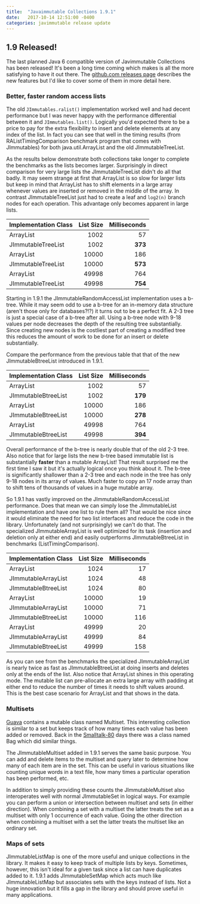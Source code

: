 ```yaml
---
title:  "Javaimmutable Collections 1.9.1"
date:   2017-10-14 12:51:00 -0400
categories: javimmutable release update
---
```

## 1.9 Released!

The last planned Java 6 compatible version of Javimmutable Collections has been released!  It's been a long time coming which makes is all the more satisfying to have it out there.  The [github.com releases page](https://github.com/brianburton/java-immutable-collections/releases) describes the new features but I'd like to cover some of them in more detail here.

### Better, faster random access lists

The old `JImmutables.ralist()` implementation worked well and had decent performance but I was never happy with the performance differential between it and `JImmutables.list()`.  Logically you'd expected there to be a price to pay for the extra flexibility to insert and delete elements at any index of the list.  In fact you can see that well in the timing results (from RAListTimingComparison benchmark program that comes with JImmutables) for both java.util.ArrayList and the old JImmutableTreeList.

As the results below demonstrate both collections take longer to complete the benchmarks as the lists becomes larger.  Surprisingly in direct comparison for very large lists the JImmutableTreeList didn't do all that badly.  It may seem strange at first that ArrayList is so slow for larger lists but keep in mind that ArrayList has to shift elements in a large array whenever values are inserted or removed in the middle of the array.  In contrast JImmutableTreeList just had to create a leaf and `log2(n)` branch nodes for each operation.  This advantage only becomes apparent in large lists.

Implementation Class|List Size|Milliseconds
---|--:|--:
ArrayList|1002|57
JImmutableTreeList|1002|**373**
ArrayList|10000|186
JImmutableTreeList|10000|**573**
ArrayList|49998|764
JImmutableTreeList|49998|**754**

Starting in 1.9.1 the JImmutableRandomAccessList implementation uses a b-tree.  While it may seem odd to use a b-tree for an in-memory data structure (aren't those only for databases?!?) it turns out to be a perfect fit.  A 2-3 tree is just a special case of a b-tree after all.    Using a b-tree node with 9-18 values per node decreases the depth of the resulting tree substantially.  Since creating new nodes is the costliest part of creating a modified tree this reduces the amount of work to be done for an insert or delete substantially.

Compare the performance from the previous table that that of the new JImmutableBtreeList introduced in 1.9.1.  

Implementation Class|List Size|Milliseconds
---|--:|--:
ArrayList|1002|57
JImmutableBtreeList|1002|**179**
ArrayList|10000|186
JImmutableBtreeList|10000|**278**
ArrayList|49998|764
JImmutableBtreeList|49998|**394**

Overall performance of the b-tree is nearly double that of the old 2-3 tree.  Also notice that for large lists the new b-tree based immutable list is substantially **faster** than a mutable ArrayList!  That result surprised me the first time I saw it but it's actually logical once you think about it.  The b-tree is significantly shallower than a 2-3 tree and each node in the tree has only 9-18 nodes in its array of values.  Much faster to copy an 17 node array than to shift tens of thousands of values in a huge mutable array.

So 1.9.1 has vastly improved on the JImmutableRandomAccessList performance.  Does that mean we can simply lose the JImmutableList implementation and have one list to rule them all?  That would be nice since it would eliminate the need for two list interfaces and reduce the code in the library.  Unfortunately (and not surprisingly) we can't do that.  The specialized JImmutableArrayList is well optimized for its task (insertion and deletion only at either end) and easily outperforms JImmutableBtreeList in benchmarks (ListTimingComparison).

Implementation Class|List Size|Milliseconds
---|--:|--:
ArrayList|1024|17
JImmutableArrayList|1024|48
JImmutableBtreeList|1024|80
ArrayList|10000|19
JImmutableArrayList|10000|71
JImmutableBtreeList|10000|116
ArrayList|49999|20
JImmutableArrayList|49999|84
JImmutableBtreeList|49999|158

As you can see from the benchmarks the specialized JImmutableArrayList is nearly twice as fast as JImmutableBtreeList at doing inserts and deletes only at the ends of the list.  Also notice that ArrayList shines in this operating mode.  The mutable list can pre-allocate an extra large array with padding at either end to reduce the number of times it needs to shift values around.  This is the best case scenario for ArrayList and that shows in the data.

### Multisets

[Guava](https://github.com/google/guava) contains a mutable class named Multiset.  This interesting collection is similar to a set but keeps track of how many times each value has been added or removed.  Back in the [Smalltalk-80](https://dl.acm.org/citation.cfm?id=273) days there was a class named Bag which did similar things.

The JImmutableMultiset added in 1.9.1 serves the same basic purpose.  You can add and delete items to the multiset and query later to determine how many of each item are in the set.  This can be useful in various situations like counting unique words in a text file, how many times a particular operation has been performed, etc.

In addition to simply providing these counts the JImmutableMultiset also interoperates well with normal JImmutableSet in logical ways.  For example you can perform a union or intersection between multiset and sets (in either direction).  When combining a set with a multiset the latter treats the set as a multiset with only 1 occurrence of each value.  Going the other direction when combining a multiset with a set the latter treats the multiset like an ordinary set.

### Maps of sets

JImmutableListMap is one of the more useful and unique collections in the library.  It makes it easy to keep track of multiple lists by keys.  Sometimes, however, this isn't ideal for a given task since a list can have duplicates added to it.  1.9.1 adds JImmutableSetMap which acts much like JImmutableListMap but associates sets with the keys instead of lists.  Not a huge innovation but it fills a gap in the library and should prove useful in many applications.


